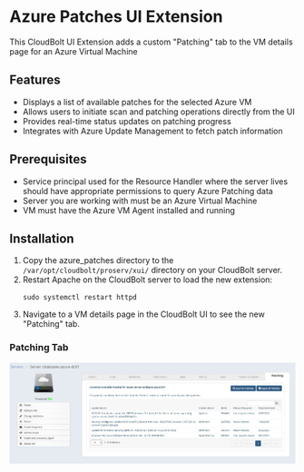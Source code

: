# Azure Patches UI Extension
This CloudBolt UI Extension adds a custom "Patching" tab to the VM details page for an Azure Virtual Machine

## Features
- Displays a list of available patches for the selected Azure VM
- Allows users to initiate scan and patching operations directly from the UI
- Provides real-time status updates on patching progress
- Integrates with Azure Update Management to fetch patch information

## Prerequisites
- Service principal used for the Resource Handler where the server lives should have appropriate permissions to query Azure Patching data
- Server you are working with must be an Azure Virtual Machine
- VM must have the Azure VM Agent installed and running

## Installation
1. Copy the azure_patches directory to the `/var/opt/cloudbolt/proserv/xui/` directory on your CloudBolt server.
2. Restart Apache on the CloudBolt server to load the new extension:
   ```
   sudo systemctl restart httpd
   ```
3. Navigate to a VM details page in the CloudBolt UI to see the new "Patching" tab.

### Patching Tab
![img.png](images/img.png) 
